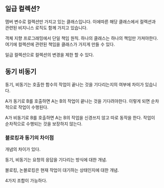 ## 일급 컬렉션?
맴버 변수로 컬렉션만 가지고 있는 클래스입니다. 이에따른 해당 클래스에서 컬렉션과 관련된 비지니스 로직도 함께 가지고 있습니다.

객체 지향 프로그래밍에서 단일 책임 원칙. 하나의 클래스는 하나의 책임만 가져야한다. 여기에 컬렉션에 관련된 책임을 클래스가 가지게 만들 수 있다.

일급 컬렉션으로 컬렉션의 변경을 제한 할 수 있다.


## 동기 비동기

동기, 비동기는 호출한 함수의 작업이 끝나는 것을 기다리는지의 여부에 차이가 있습니다.

A가 동기로 B를 호출하면 A는 B의 작업이 끝나는 것을 기다려야한다. 이렇게 되면 순차적으로 작업이 수행된다.

A가 비동기로 B를 호출하면 A는 B의 작업을 신경쓰지 않고 따로 동작을 한다. 작업이 순차적으로 수행되는 것을 보장하지 않는다.

### 블로킹과 동기의 차이점
개념의 차이가 있다.

동기, 비동기는 요청의 응답을 기다리는 방식에 대한 개념.

블로킹, 논블로킹은 현재 작업이 대기하는 상태인지에 대한 개념.

4가지 조합이 가능하다.
